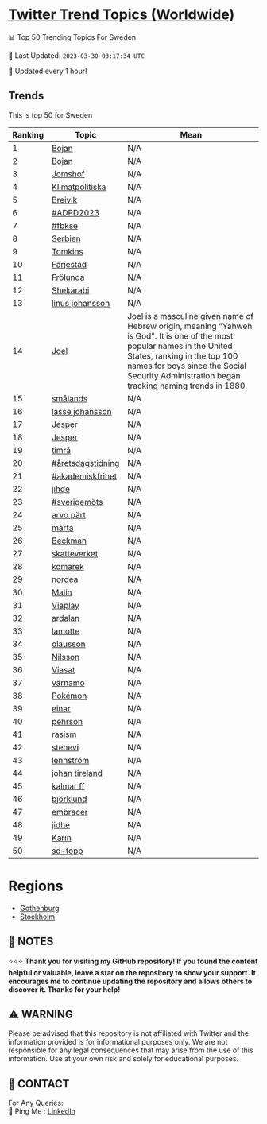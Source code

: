 [Twitter Trend Topics (Worldwide)](https://github.com/ErcinDedeoglu/Twitter-Trend-Topics)
==========


📊 Top 50 Trending Topics For Sweden

📆 Last Updated: `2023-03-30 03:17:34 UTC`

🔧 Updated every 1 hour!


## Trends

This is top 50 for Sweden

| Ranking | Topic | Mean |
| ------- | ------------ | ------------ |
| 1 | [Bojan](http://twitter.com/search?q=Bojan) | N/A |
| 2 | [Bojan](http://twitter.com/search?q=Bojan) | N/A |
| 3 | [Jomshof](http://twitter.com/search?q=Jomshof) | N/A |
| 4 | [Klimatpolitiska](http://twitter.com/search?q=Klimatpolitiska) | N/A |
| 5 | [Breivik](http://twitter.com/search?q=Breivik) | N/A |
| 6 | [#ADPD2023](http://twitter.com/search?q=%23ADPD2023) | N/A |
| 7 | [#fbkse](http://twitter.com/search?q=%23fbkse) | N/A |
| 8 | [Serbien](http://twitter.com/search?q=Serbien) | N/A |
| 9 | [Tomkins](http://twitter.com/search?q=Tomkins) | N/A |
| 10 | [Färjestad](http://twitter.com/search?q=F%c3%a4rjestad) | N/A |
| 11 | [Frölunda](http://twitter.com/search?q=Fr%c3%b6lunda) | N/A |
| 12 | [Shekarabi](http://twitter.com/search?q=Shekarabi) | N/A |
| 13 | [linus johansson](http://twitter.com/search?q=linus+johansson) | N/A |
| 14 | [Joel](http://twitter.com/search?q=Joel) | Joel is a masculine given name of Hebrew origin, meaning "Yahweh is God". It is one of the most popular names in the United States, ranking in the top 100 names for boys since the Social Security Administration began tracking naming trends in 1880. |
| 15 | [smålands](http://twitter.com/search?q=sm%c3%a5lands) | N/A |
| 16 | [lasse johansson](http://twitter.com/search?q=lasse+johansson) | N/A |
| 17 | [Jesper](http://twitter.com/search?q=Jesper) | N/A |
| 18 | [Jesper](http://twitter.com/search?q=Jesper) | N/A |
| 19 | [timrå](http://twitter.com/search?q=timr%c3%a5) | N/A |
| 20 | [#åretsdagstidning](http://twitter.com/search?q=%23%c3%a5retsdagstidning) | N/A |
| 21 | [#akademiskfrihet](http://twitter.com/search?q=%23akademiskfrihet) | N/A |
| 22 | [jihde](http://twitter.com/search?q=jihde) | N/A |
| 23 | [#sverigemöts](http://twitter.com/search?q=%23sverigem%c3%b6ts) | N/A |
| 24 | [arvo pärt](http://twitter.com/search?q=arvo+p%c3%a4rt) | N/A |
| 25 | [märta](http://twitter.com/search?q=m%c3%a4rta) | N/A |
| 26 | [Beckman](http://twitter.com/search?q=Beckman) | N/A |
| 27 | [skatteverket](http://twitter.com/search?q=skatteverket) | N/A |
| 28 | [komarek](http://twitter.com/search?q=komarek) | N/A |
| 29 | [nordea](http://twitter.com/search?q=nordea) | N/A |
| 30 | [Malin](http://twitter.com/search?q=Malin) | N/A |
| 31 | [Viaplay](http://twitter.com/search?q=Viaplay) | N/A |
| 32 | [ardalan](http://twitter.com/search?q=ardalan) | N/A |
| 33 | [lamotte](http://twitter.com/search?q=lamotte) | N/A |
| 34 | [olausson](http://twitter.com/search?q=olausson) | N/A |
| 35 | [Nilsson](http://twitter.com/search?q=Nilsson) | N/A |
| 36 | [Viasat](http://twitter.com/search?q=Viasat) | N/A |
| 37 | [värnamo](http://twitter.com/search?q=v%c3%a4rnamo) | N/A |
| 38 | [Pokémon](http://twitter.com/search?q=Pok%c3%a9mon) | N/A |
| 39 | [einar](http://twitter.com/search?q=einar) | N/A |
| 40 | [pehrson](http://twitter.com/search?q=pehrson) | N/A |
| 41 | [rasism](http://twitter.com/search?q=rasism) | N/A |
| 42 | [stenevi](http://twitter.com/search?q=stenevi) | N/A |
| 43 | [lennström](http://twitter.com/search?q=lennstr%c3%b6m) | N/A |
| 44 | [johan tireland](http://twitter.com/search?q=johan+tireland) | N/A |
| 45 | [kalmar ff](http://twitter.com/search?q=kalmar+ff) | N/A |
| 46 | [björklund](http://twitter.com/search?q=bj%c3%b6rklund) | N/A |
| 47 | [embracer](http://twitter.com/search?q=embracer) | N/A |
| 48 | [jidhe](http://twitter.com/search?q=jidhe) | N/A |
| 49 | [Karin](http://twitter.com/search?q=Karin) | N/A |
| 50 | [sd-topp](http://twitter.com/search?q=sd-topp) | N/A |



# Regions

* [Gothenburg](</Sweden/Gothenburg.md>)
* [Stockholm](</Sweden/Stockholm.md>)



## 📝 NOTES

⭐⭐⭐ **Thank you for visiting my GitHub repository! If you found the content helpful or valuable, leave a star on the repository to show your support. It encourages me to continue updating the repository and allows others to discover it. Thanks for your help!**


## ⚠️ WARNING

Please be advised that this repository is not affiliated with Twitter and the information provided is for informational purposes only. We are not responsible for any legal consequences that may arise from the use of this information. Use at your own risk and solely for educational purposes.


## 📨 CONTACT

 For Any Queries:  
            🏓 Ping Me : [LinkedIn](https://www.linkedin.com/in/ercindedeoglu/)
